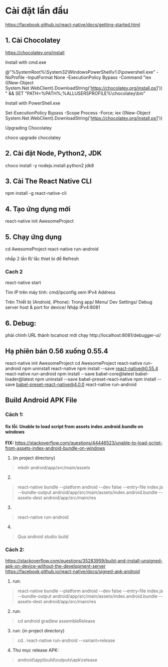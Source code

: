 # Cài đặt lần đầu

https://facebook.github.io/react-native/docs/getting-started.html

## 1. Cài Chocolatey

https://chocolatey.org/install

Install with cmd.exe

@"%SystemRoot%\System32\WindowsPowerShell\v1.0\powershell.exe" -NoProfile -InputFormat None -ExecutionPolicy Bypass -Command "iex ((New-Object System.Net.WebClient).DownloadString('https://chocolatey.org/install.ps1'))" && SET "PATH=%PATH%;%ALLUSERSPROFILE%\chocolatey\bin"

Install with PowerShell.exe

Set-ExecutionPolicy Bypass -Scope Process -Force; iex ((New-Object System.Net.WebClient).DownloadString('https://chocolatey.org/install.ps1'))

Upgrading Chocolatey

choco upgrade chocolatey

## 2. Cài đặt Node, Python2, JDK

choco install -y nodejs.install python2 jdk8

## 3. Cài The React Native CLI

npm install -g react-native-cli

## 4. Tạo ứng dụng mới

react-native init AwesomeProject

## 5. Chạy ứng dụng

cd AwesomeProject
react-native run-android

nhấp 2 lần R/ lắc thiet bi để Refresh

### Cach 2

react-native start

Tìm IP trên máy tính: 
cmd/ipconfig
xem IPv4 Address

Trên Thiết bị (Android, iPhone):
Trong app/ Menu/ Dev Settings/ Debug server host & port for device/ 
Nhập IPv4:8081

## 6. Debug:

phải chỉnh URL thành locahost mới chạy
http://localhost:8081/debugger-ui/

## Hạ phiên bản 0.56 xuống 0.55.4

react-native init AwesomeProject
cd AwesomeProject
react-native run-android
npm uninstall react-native
npm install --save react-native@0.55.4
react-native run-android
npm install --save babel-core@latest babel-loader@latest
npm uninstall --save babel-preset-react-native
npm install --save babel-preset-react-native@4.0.0
react-native run-android

## Build Android APK File

### Cách 1: 

#### fix lỗi: Unable to load script from assets index.android.bundle on windows

**FIX:**
https://stackoverflow.com/questions/44446523/unable-to-load-script-from-assets-index-android-bundle-on-windows

1. (in project directory) 
> mkdir android/app/src/main/assets
2. 
> react-native bundle --platform android --dev false --entry-file index.js --bundle-output android/app/src/main/assets/index.android.bundle --assets-dest android/app/src/main/res
3. 
> react-native run-android
4.
> Qua android studio build

### Cách 2:

https://stackoverflow.com/questions/35283959/build-and-install-unsigned-apk-on-device-without-the-development-server
https://facebook.github.io/react-native/docs/signed-apk-android

1. run: 
> react-native bundle --platform android --dev false --entry-file index.js --bundle-output android/app/src/main/assets/index.android.bundle --assets-dest android/app/src/main/res
2. run:
> cd android
> gradlew assembleRelease
3. run: (in project directory)
> cd..
> react-native run-android --variant=release
4. Thư mục release APK: 
> android\app\build\outputs\apk\release